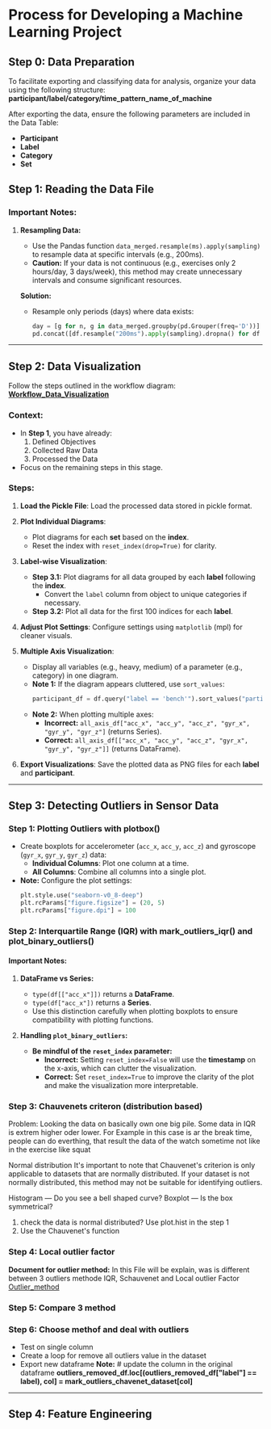 # Process for Developing a Machine Learning Project

## Step 0: Data Preparation
To facilitate exporting and classifying data for analysis, organize your data using the following structure:
**participant/label/category/time_pattern_name_of_machine**

After exporting the data, ensure the following parameters are included in the Data Table:
- **Participant**
- **Label**
- **Category**
- **Set**

## Step 1: Reading the Data File

### Important Notes:
1. **Resampling Data:**
   - Use the Pandas function `data_merged.resample(ms).apply(sampling)` to resample data at specific intervals (e.g., 200ms).
   - **Caution:** If your data is not continuous (e.g., exercises only 2 hours/day, 3 days/week), this method may create unnecessary intervals and consume significant resources.

   **Solution:**
   - Resample only periods (days) where data exists:
     ```python
     day = [g for n, g in data_merged.groupby(pd.Grouper(freq='D'))]
     pd.concat([df.resample("200ms").apply(sampling).dropna() for df in day])
     ```

-----------------------------------------------------------------------------------------------------------------------------------------------------------

## Step 2: Data Visualization
Follow the steps outlined in the workflow diagram: **[Workflow_Data_Visualization](/document/image/Work_Flow_Data_Visualation.png)**

### **Context:**
- In **Step 1**, you have already:
  1. Defined Objectives
  2. Collected Raw Data
  3. Processed the Data
- Focus on the remaining steps in this stage.

### **Steps:**
1. **Load the Pickle File**:
   Load the processed data stored in pickle format.

2. **Plot Individual Diagrams**:
   - Plot diagrams for each **set** based on the **index**.
   - Reset the index with `reset_index(drop=True)` for clarity.

3. **Label-wise Visualization**:
   - **Step 3.1:** Plot diagrams for all data grouped by each **label** following the **index**. 
     - Convert the `label` column from object to unique categories if necessary.
   - **Step 3.2:** Plot all data for the first 100 indices for each **label**.

4. **Adjust Plot Settings**:
   Configure settings using `matplotlib` (mpl) for cleaner visuals.

5. **Multiple Axis Visualization**:
   - Display all variables (e.g., heavy, medium) of a parameter (e.g., category) in one diagram.
   - **Note 1:** If the diagram appears cluttered, use `sort_values`:
     ```python
     participant_df = df.query("label == 'bench'").sort_values("participant").reset_index()
     ```
   - **Note 2:** When plotting multiple axes:
     - **Incorrect:** `all_axis_df["acc_x", "acc_y", "acc_z", "gyr_x", "gyr_y", "gyr_z"]` (returns Series).
     - **Correct:** `all_axis_df[["acc_x", "acc_y", "acc_z", "gyr_x", "gyr_y", "gyr_z"]]` (returns DataFrame).

6. **Export Visualizations**:
   Save the plotted data as PNG files for each **label** and **participant**.

-----------------------------------------------------------------------------------------------------------------------------------------------------------


## Step 3: Detecting Outliers in Sensor Data

### **Step 1: Plotting Outliers with plotbox()**
- Create boxplots for accelerometer (`acc_x`, `acc_y`, `acc_z`) and gyroscope (`gyr_x`, `gyr_y`, `gyr_z`) data:
  - **Individual Columns**: Plot one column at a time.
  - **All Columns**: Combine all columns into a single plot.
- **Note:** Configure the plot settings:
  ```python
  plt.style.use("seaborn-v0_8-deep")
  plt.rcParams["figure.figsize"] = (20, 5)
  plt.rcParams["figure.dpi"] = 100


### Step 2: Interquartile Range (IQR) with mark_outliers_iqr() and plot_binary_outliers()

#### Important Notes:
1. **DataFrame vs Series:**
   - `type(df[["acc_x"]])` returns a **DataFrame**.
   - `type(df["acc_x"])` returns a **Series**.
   - Use this distinction carefully when plotting boxplots to ensure compatibility with plotting functions.

2. **Handling `plot_binary_outliers`:**
   - **Be mindful of the `reset_index` parameter:**
     - **Incorrect:** Setting `reset_index=False` will use the **timestamp** on the x-axis, which can clutter the visualization.
     - **Correct:** Set `reset_index=True` to improve the clarity of the plot and make the visualization more interpretable.

### Step 3: Chauvenets criteron (distribution based)
Problem: Looking the data on basically own one big pile. Some data in IQR is extrem higher oder lower. For Example in this case is ar the break time,  people can do everthing, that result the data of the watch sometime not like in the exercise like squat

Normal distribution
It's important to note that Chauvenet's criterion is only applicable to datasets that are normally distributed. If your dataset is not normally distributed, this method may not be suitable for identifying outliers.

Histogram — Do you see a bell shaped curve?
Boxplot — Is the box symmetrical?
1. check the data is normal distributed? Use plot.hist in the step 1
2. Use the Chauvenet's function

### Step 4: Local outlier factor
**Document for outlier method:**  In this File will be explain, was is different between 3 outliers methode IQR, Schauvenet and Local outlier Factor [Outlier_method](\Outliers_Methods.pdf)


### Step 5: Compare 3 method

### Step 6: Choose methof and deal with outliers
- Test on single column
- Create a loop for remove all outliers value in the dataset
- Export new dataframe
**Note:**  # update the column in the original dataframe
       **outliers_removed_df.loc[(outliers_removed_df["label"] == label), col] = mark_outliers_chavenet_dataset[col]**

-----------------------------------------------------------------------------------------------------------------------------------------------------------


## Step 4: Feature Engineering




